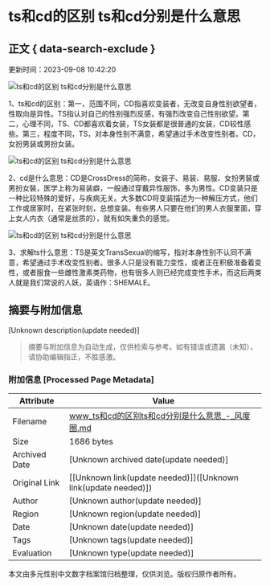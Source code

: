# ts和cd的区别 ts和cd分别是什么意思

## 正文 { data-search-exclude }


更新时间：2023-09-08 10:42:20

![ts和cd的区别 ts和cd分别是什么意思](/uploads/230908/1042204610-0.jpg)

1、ts和cd的区别：第一，范围不同，CD指喜欢变装者，无改变自身性别欲望者，性取向是异性。TS指认对自己的性别强烈反感，有强烈改变自己性别欲望。第二，心理不同，TS、CD都喜欢着女装，TS女装都是很普通的女装，CD较性感些。第三，程度不同，TS，对本身性别不满意，希望通过手术改变性别者。CD，女扮男装或男扮女装。

![ts和cd的区别 ts和cd分别是什么意思](/uploads/230908/1042202L4-1.jpg)

2、cd是什么意思：CD是CrossDress的简称，女装子、易装、易服、女扮男裝或男扮女裝，医学上称为易装癖，一般通过穿戴异性服饰，多为男性。CD变装只是一种比较特殊的爱好，与疾病无关。大多数CD将变装描述为一种解压方式，他们工作或居家时，在紧张时刻，总想变装。有些男人只要在他们的男人衣服里面，穿上女人内衣（通常是丝质的），就有如失重负的感觉。

![ts和cd的区别 ts和cd分别是什么意思](/uploads/230908/10422043Z-2.jpg)

3、求解ts什么意思：TS是英文TransSexual的缩写，指对本身性别不认同不满意，希望通过手术改变性别者。很多人只是没有能力变性，或者正在积极准备着变性，或者服食一些雌性激素类药物，也有很多人则已经完成变性手术，而这后两类人就是我们常说的人妖，英语作：SHEMALE。
<!-- tcd_original_link http://www.fengdu365.com/n/39785.html -->


## 摘要与附加信息

<!-- tcd_abstract -->
[Unknown description(update needed)]
<!-- tcd_abstract_end -->

> 摘要与附加信息为自动生成，仅供检索与参考。如有错误或遗漏（未知），请协助编辑指正，不胜感激。

### 附加信息 [Processed Page Metadata]

| Attribute       | Value                                  |
|-----------------|----------------------------------------|
| Filename        | www_ts和cd的区别ts和cd分别是什么意思_-_风度圈.md                             |
| Size            | 1686 bytes                           |
| Archived Date   | [Unknown archived date(update needed)]                             |
| Original Link   | [[Unknown link(update needed)]]([Unknown link(update needed)])                       |
| Author          | [Unknown author(update needed)]                               |
| Region          | [Unknown region(update needed)]                               |
| Date            | [Unknown date(update needed)]                                 |
| Tags            | [Unknown tags(update needed)]                                 |
| Evaluation            | [Unknown type(update needed)]                                 |
<!-- tcd_table_end -->

本文由多元性别中文数字档案馆归档整理，仅供浏览。版权归原作者所有。
